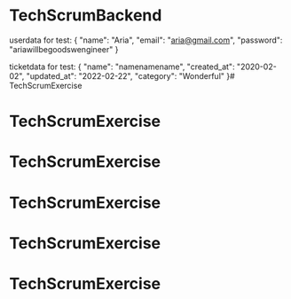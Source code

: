 # TechScrumBackend

userdata for test:
{
    "name": "Aria",
    "email": "aria@gmail.com",
    "password": "ariawillbegoodswengineer"
}


ticketdata for test:
{
    "name": "namenamename",
    "created_at": "2020-02-02",
    "updated_at": "2022-02-22",
    "category": "Wonderful"
}# TechScrumExercise
# TechScrumExercise
# TechScrumExercise
# TechScrumExercise
# TechScrumExercise
# TechScrumExercise
